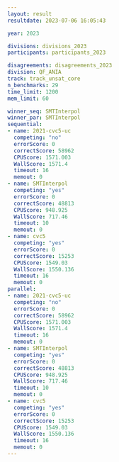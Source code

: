 ```yaml
---
layout: result
resultdate: 2023-07-06 16:05:43

year: 2023

divisions: divisions_2023
participants: participants_2023

disagreements: disagreements_2023
division: QF_ANIA
track: track_unsat_core
n_benchmarks: 29
time_limit: 1200
mem_limit: 60

winner_seq: SMTInterpol
winner_par: SMTInterpol
sequential:
- name: 2021-cvc5-uc
  competing: "no"
  errorScore: 0
  correctScore: 58962
  CPUScore: 1571.003
  WallScore: 1571.4
  timeout: 16
  memout: 0
- name: SMTInterpol
  competing: "yes"
  errorScore: 0
  correctScore: 48813
  CPUScore: 948.925
  WallScore: 717.46
  timeout: 10
  memout: 0
- name: cvc5
  competing: "yes"
  errorScore: 0
  correctScore: 15253
  CPUScore: 1549.03
  WallScore: 1550.136
  timeout: 16
  memout: 0
parallel:
- name: 2021-cvc5-uc
  competing: "no"
  errorScore: 0
  correctScore: 58962
  CPUScore: 1571.003
  WallScore: 1571.4
  timeout: 16
  memout: 0
- name: SMTInterpol
  competing: "yes"
  errorScore: 0
  correctScore: 48813
  CPUScore: 948.925
  WallScore: 717.46
  timeout: 10
  memout: 0
- name: cvc5
  competing: "yes"
  errorScore: 0
  correctScore: 15253
  CPUScore: 1549.03
  WallScore: 1550.136
  timeout: 16
  memout: 0
---
```

